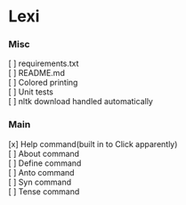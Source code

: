 # Lexi
### Misc
[ ] requirements.txt  
[ ] README.md  
[ ] Colored printing  
[ ] Unit tests  
[ ] nltk download handled automatically
### Main
[x] Help command(built in to Click apparently)  
[ ] About command  
[ ] Define command  
[ ] Anto command  
[ ] Syn command  
[ ] Tense command 